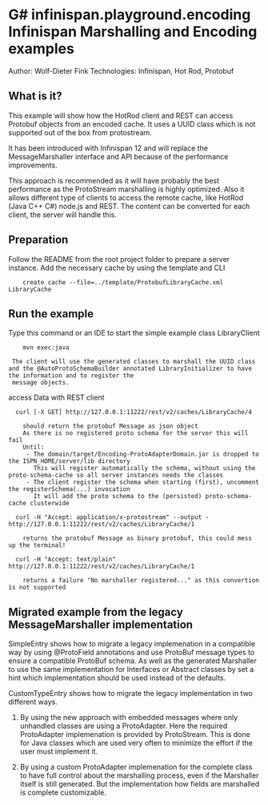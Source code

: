 G# infinispan.playground.encoding
Infinispan Marshalling and Encoding examples
===============================

Author: Wolf-Dieter Fink
Technologies: Infinispan, Hot Rod, Protobuf


What is it?
-----------

This example will show how the HotRod client and REST can access Protobuf objects from an encoded cache.
It uses a UUID class which is not supported out of the box from protostream.

It has been introduced with Infinispan 12 and will replace the MessageMarshaller interface and API because of the performance improvements.

This approach is recommended as it will have probably the best performance as the ProtoStream marshalling is highly optimized.
Also it allows different type of clients to access the remote cache, like HotRod (Java C++ C#) node.js and REST.
The content can be converted for each client, the server will handle this.


Preparation
-------------
Follow the README from the root project folder to prepare a server instance.
Add the necessary cache by using the template and CLI

        create cache --file=../template/ProtobufLibraryCache.xml LibraryCache


Run the example
-------------------------

   Type this command or an IDE to start the simple example class LibraryClient

        mvn exec:java

     The client will use the generated classes to marshall the UUID class and the @AutoProtoSchemaBuilder annotated LibraryInitializer to have the information and to register the 
     message objects.



   access Data with REST client

      curl [-X GET] http://127.0.0.1:11222/rest/v2/caches/LibraryCache/4

        should return the protobuf Message as json object
        As there is no registered proto schema for the server this will fail
        Until:
         - The domain/target/Encoding-ProtoAdapterDomain.jar is dropped to the ISPN_HOME/server/lib directory
           This will register automatically the schema, without using the proto-schema-cache so all server instances needs the classes
         - The client register the schema when starting (first), uncomment the registerSchema(...) invocation
           It will add the proto schema to the (persisted) proto-schema-cache clusterwide

      curl -H "Accept: application/x-protostream" --output -  http://127.0.0.1:11222/rest/v2/caches/LibraryCache/1

        returns the protobuf Message as binary protobuf, this could mess up the terminal!

      curl -H "Accept: text/plain" http://127.0.0.1:11222/rest/v2/caches/LibraryCache/1

        returns a failure "No marshaller registered..." as this convertion is not supported



Migrated example from the legacy MessageMarshaller implementation
------------------------------------------------------------------

SimpleEntry shows how to migrate a legacy implemenation in a compatible way by using @ProtoField annotations and use ProtoBuf message types to ensure a compatible ProtoBuf schema.
As well as the generated Marshaller to use the same implementation for Interfaces or Abstract classes by set a hint which implementation should be used instead of the defaults.

CustomTypeEntry shows how to migrate the legacy implementation in two different ways.
1) By using the new approach with embedded messages where only unhandled classes are using a ProtoAdapter. Here the required ProtoAdapter implemenation is provided by ProtoStream. This is done for Java classes which are used very often to minimize the effort if the user must implement it.

2) By using a custom ProtoAdapter implemenation for the complete class to have full control about the marshalling process, even if the Marshaller itself is still generated.
But the implementation how fields are marshalled is complete customizable.
